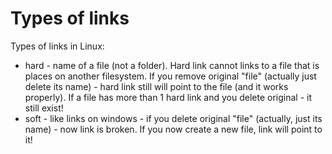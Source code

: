 #                  Types of links

Types of links in Linux:
- hard - name of a file (not a folder). Hard link cannot links to a file that is places on another filesystem. If you remove original "file" (actually just delete its name) - hard link still will point to the file (and it works properly). If a file has more than 1 hard link and you delete original - it still exist!
- soft - like links on windows - if you delete original "file" (actually, just its name) - now link is broken. If you now create a new file, link will point to it!